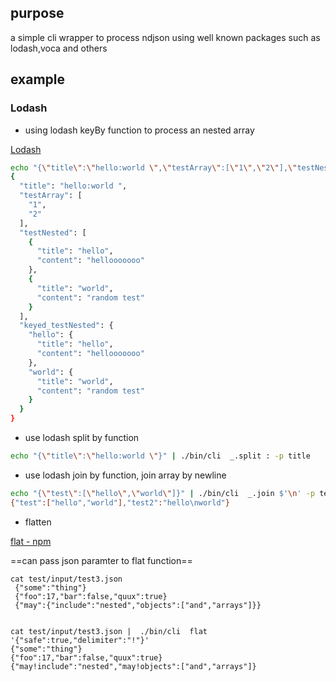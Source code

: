 ## purpose

a simple cli wrapper to process ndjson using well known packages such as lodash,voca and others

## example
### Lodash

* using lodash keyBy function to process an nested array

[Lodash](https://lodash.com/)

```bash
echo "{\"title\":\"hello:world \",\"testArray\":[\"1\",\"2\"],\"testNested\":[{\"title\":\"hello\",\"content\":\"hellooooooo\"},{\"title\":\"world\",\"content\":\"random test\"}]}" | ./bin/cli  _.keyBy title -p testNested -a keyed_testNested | jq
{
  "title": "hello:world ",
  "testArray": [
    "1",
    "2"
  ],
  "testNested": [
    {
      "title": "hello",
      "content": "hellooooooo"
    },
    {
      "title": "world",
      "content": "random test"
    }
  ],
  "keyed_testNested": {
    "hello": {
      "title": "hello",
      "content": "hellooooooo"
    },
    "world": {
      "title": "world",
      "content": "random test"
    }
  }
}
```

* use lodash split by function

```bash
echo "{\"title\":\"hello:world \"}" | ./bin/cli  _.split : -p title
```

* use lodash join by function, join array by newline

```bash
echo "{\"test\":[\"hello\",\"world\"]}" | ./bin/cli  _.join $'\n' -p test -a test2
{"test":["hello","world"],"test2":"hello\nworld"}
```

* flatten

[flat - npm](https://www.npmjs.com/package/flat)

==can pass json paramter to flat function==

```
cat test/input/test3.json                      
 {"some":"thing"}
 {"foo":17,"bar":false,"quux":true}
 {"may":{"include":"nested","objects":["and","arrays"]}}


cat test/input/test3.json |  ./bin/cli  flat '{"safe":true,"delimiter":"!"}'
{"some":"thing"}
{"foo":17,"bar":false,"quux":true}
{"may!include":"nested","may!objects":["and","arrays"]}
```